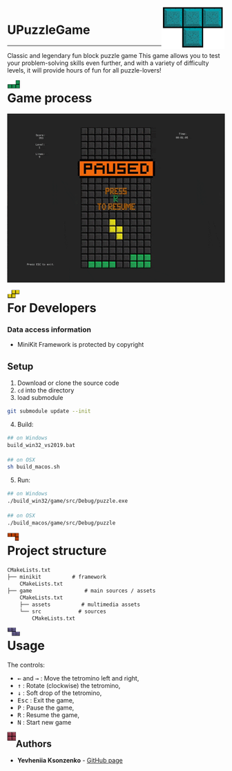 ﻿<img align="right" src="./game/assets/images/main1.png" height="100px">

# UPuzzleGame
***
Classic and legendary fun block puzzle game
This game allows you to test your problem-solving skills even further, and with a variety of difficulty levels, it will provide hours of fun for all puzzle-lovers!

<img align="left" src="./game/assets/images/L.png" height="20px">

# Game process

![tetris.gif](./game/assets/tetris.gif)

<img align="left" src="./game/assets/images/S.png" height="20px">

# For Developers
### Data access information
- MiniKit Framework is protected by copyright

## Setup
1. Download or clone the source code
2. `cd` into the directory
3. load submodule
```bash
git submodule update --init
```
4. Build:
```bash
## on Windows
build_win32_vs2019.bat

## on OSX
sh build_macos.sh

```
5. Run:
```bash
## on Windows 
./build_win32/game/src/Debug/puzzle.exe

## on OSX
./build_macos/game/src/Debug/puzzle
```
<img align="left" src="./game/assets/images/J.png" height="20px">

# Project structure

```
CMakeLists.txt
├── minikit          # framework
    CMakeLists.txt
├── game                 # main sources / assets
    CMakeLists.txt
    ├── assets          # multimedia assets
    └── src            # sources
        CMakeLists.txt

```
<img align="left" src="./game/assets/images/Z.png" height="20px">

# Usage
The controls:
* <kbd>←</kbd> and <kbd>→</kbd> : Move the tetromino left and right,
* <kbd>↑</kbd> : Rotate (clockwise) the tetromino,
* <kbd>↓</kbd> : Soft drop of the tetromino,
* <kbd>Esc</kbd> : Exit the game,
* <kbd>P</kbd> : Pause the game,
* <kbd>R</kbd> : Resume the game,
* <kbd>N</kbd> : Start new game

<img align="left" src="./game/assets/images/SQ.png" height="20px">

## Authors

* **Yevheniia Ksonzenko** - [GitHub page](https://github.com/yksonzenko)
